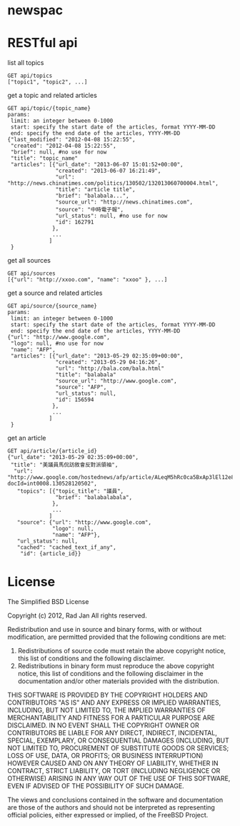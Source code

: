 newspac
=======

RESTful api
======= 

list all topics
```
GET api/topics 
["topic1", "topic2", ...]
```

get a topic and related articles
```
GET api/topic/{topic_name}
params:
 limit: an integer between 0-1000
 start: specify the start date of the articles, format YYYY-MM-DD
 end: specify the end date of the articles, YYYY-MM-DD
{"last_modified": "2012-04-08 15:22:55",
 "created": "2012-04-08 15:22:55",
 "brief": null, #no use for now
 "title": "topic_name"
 "articles": [{"url_date": "2013-06-07 15:01:52+00:00",
               "created": "2013-06-07 16:21:49",
               "url": "http://news.chinatimes.com/politics/130502/132013060700004.html",
               "title": "article title",
               "brief": "balabala...",
               "source_url": "http://news.chinatimes.com",
               "source": "中時電子報",
               "url_status": null, #no use for now
               "id": 162791
              },
              ...
             ]
 }
```

get all sources
```
GET api/sources
[{"url": "http://xxoo.com", "name": "xxoo" }, ...]
```

get a source and related articles
```
GET api/source/{source_name}
params:
 limit: an integer between 0-1000
 start: specify the start date of the articles, format YYYY-MM-DD
 end: specify the end date of the articles, YYYY-MM-DD
{"url": "http://www.google.com",
 "logo": null, #no use for now
 "name": "AFP",
 "articles": [{"url_date": "2013-05-29 02:35:09+00:00",
               "created": "2013-05-29 04:16:26",
               "url": "http://bala.com/bala.html"
               "title": "balabala"
               "source_url": "http://www.google.com",
               "source": "AFP",
               "url_status": null,
               "id": 156594
              },
              ...
             ] 
 }
```

get an article
```
GET api/article/{article_id}
{"url_date": "2013-05-29 02:35:09+00:00",
 "title": "美議員馬侃訪敘會反對派領袖",
  "url": "http://www.google.com/hostednews/afp/article/ALeqM5hRc0ca5BxAp3lEl12e8YGXUUteng?docId=int0008.130528120502",
   "topics": [{"topic_title": "議員",
               "brief": "balabalabala",
              },
              ...
             ]  
   "source": {"url": "http://www.google.com",
              "logo": null,
              "name": "AFP"},
   "url_status": null,
   "cached": "cached_text_if_any", 
    "id": {article_id}}
```

License
=======
The Simplified BSD License

Copyright (c) 2012, Rad Jan
All rights reserved.

Redistribution and use in source and binary forms, with or without
modification, are permitted provided that the following conditions are met: 

1. Redistributions of source code must retain the above copyright notice, this
   list of conditions and the following disclaimer. 
2. Redistributions in binary form must reproduce the above copyright notice,
   this list of conditions and the following disclaimer in the documentation
   and/or other materials provided with the distribution. 

THIS SOFTWARE IS PROVIDED BY THE COPYRIGHT HOLDERS AND CONTRIBUTORS "AS IS" AND
ANY EXPRESS OR IMPLIED WARRANTIES, INCLUDING, BUT NOT LIMITED TO, THE IMPLIED
WARRANTIES OF MERCHANTABILITY AND FITNESS FOR A PARTICULAR PURPOSE ARE
DISCLAIMED. IN NO EVENT SHALL THE COPYRIGHT OWNER OR CONTRIBUTORS BE LIABLE FOR
ANY DIRECT, INDIRECT, INCIDENTAL, SPECIAL, EXEMPLARY, OR CONSEQUENTIAL DAMAGES
(INCLUDING, BUT NOT LIMITED TO, PROCUREMENT OF SUBSTITUTE GOODS OR SERVICES;
LOSS OF USE, DATA, OR PROFITS; OR BUSINESS INTERRUPTION) HOWEVER CAUSED AND
ON ANY THEORY OF LIABILITY, WHETHER IN CONTRACT, STRICT LIABILITY, OR TORT
(INCLUDING NEGLIGENCE OR OTHERWISE) ARISING IN ANY WAY OUT OF THE USE OF THIS
SOFTWARE, EVEN IF ADVISED OF THE POSSIBILITY OF SUCH DAMAGE.

The views and conclusions contained in the software and documentation are those
of the authors and should not be interpreted as representing official policies, 
either expressed or implied, of the FreeBSD Project.
